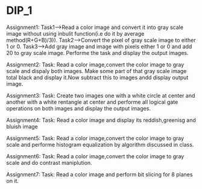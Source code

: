 # DIP_1
Assignment1:
Task1-->Read a color image and convert it into gray scale image without using inbulit function(i.e do it by average method(R+G+B)/3)).
Task2-->Convert the pixel of gray scale image to either 1 or 0.
Task3-->Add gray image and image with pixels either 1 or 0 and add 20 to gray scale image.
Performe the task and display the output images.

Assignment2:
Task: Read a color image,convert the color image to gray scale and dispaly both images.
Make some part of that gray scale image total black and display it.Now subtract this to images andd display output image.

Assignment3:
Task: Create two images one with a white circle at center and another with a white rentangle at center and performe all logical gate operations on both images and display the output images.

Assignment4:
Task: Read a color image and display its reddish,greenisg and bluish image

Assignment5:
Task: Read a color image,convert the color image to gray scale and performe histogram equalization by algorithm discussed in class.

Assignment6:
Task: Read a color image,convert the color image to gray scale and do contrast maniplution.

Assignment7:
Task: Read a color image and perform bit slicing for 8 planes on it.
